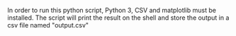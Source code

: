 In order to run this python script, Python 3, CSV and matplotlib must be installed.
The script will print the result on the shell and store the output in a csv file named "output.csv"
